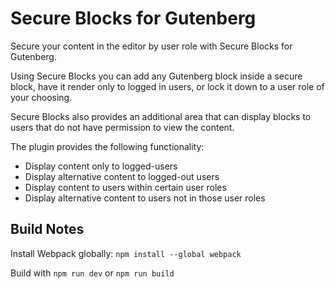 # Secure Blocks for Gutenberg

Secure your content in the editor by user role with Secure Blocks for Gutenberg.

Using Secure Blocks you can add any Gutenberg block inside a secure block, have it render only to logged in users, or lock it down to a user role of your choosing.

Secure Blocks also provides an additional area that can display blocks to users that do not have permission to view the content.

The plugin provides the following functionality:

- Display content only to logged-users
- Display alternative content to logged-out users
- Display content to users within certain user roles
- Display alternative content to users not in those user roles

## Build Notes

Install Webpack globally: `npm install --global webpack`

Build with `npm run dev` or `npm run build`

